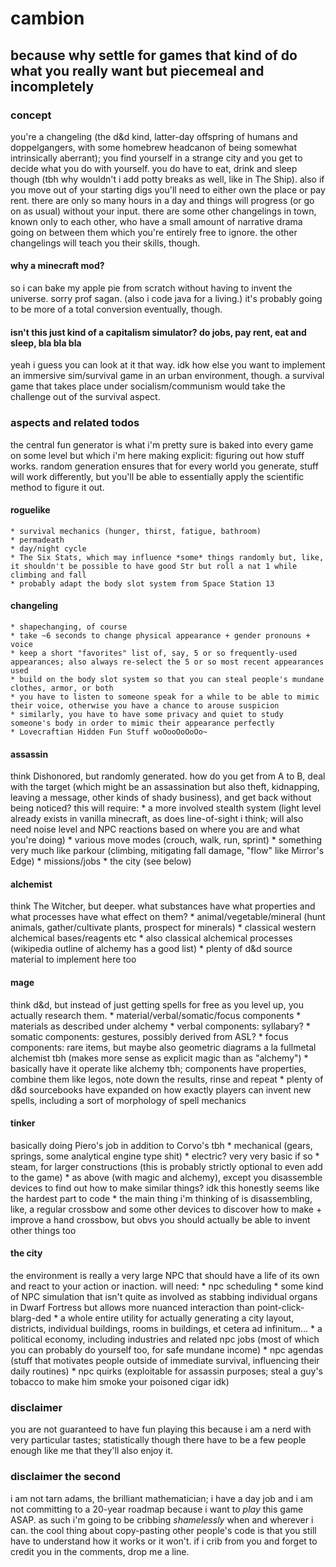 # cambion

## because why settle for games that kind of do what you really want but piecemeal and incompletely

### concept

you're a changeling (the d&amp;d kind, latter-day offspring of humans and doppelgangers, with some homebrew headcanon of being somewhat intrinsically aberrant); you find yourself in a strange city and you get to decide what you do with yourself. you do have to eat, drink and sleep though (tbh why wouldn't i add potty breaks as well, like in The Ship). also if you move out of your starting digs you'll need to either own the place or pay rent. there are only so many hours in a day and things will progress (or go on as usual) without your input. there are some other changelings in town, known only to each other, who have a small amount of narrative drama going on between them which you're entirely free to ignore. the other changelings will teach you their skills, though.

#### why a minecraft mod?

so i can bake my apple pie from scratch without having to invent the universe. sorry prof sagan. (also i code java for a living.) it's probably going to be more of a total conversion eventually, though.

#### isn't this just kind of a capitalism simulator? do jobs, pay rent, eat and sleep, bla bla bla

yeah i guess you can look at it that way. idk how else you want to implement an immersive sim/survival game in an urban environment, though. a survival game that takes place under socialism/communism would take the challenge out of the survival aspect.

### aspects and related todos

the central fun generator is what i'm pretty sure is baked into every game on some level but which i'm here making explicit: figuring out how stuff works. random generation ensures that for every world you generate, stuff will work differently, but you'll be able to essentially apply the scientific method to figure it out.

#### roguelike

	* survival mechanics (hunger, thirst, fatigue, bathroom)
	* permadeath
	* day/night cycle
	* The Six Stats, which may influence *some* things randomly but, like, it shouldn't be possible to have good Str but roll a nat 1 while climbing and fall
	* probably adapt the body slot system from Space Station 13
	
#### changeling 

	* shapechanging, of course
	* take ~6 seconds to change physical appearance + gender pronouns + voice
	* keep a short "favorites" list of, say, 5 or so frequently-used appearances; also always re-select the 5 or so most recent appearances used
	* build on the body slot system so that you can steal people's mundane clothes, armor, or both
	* you have to listen to someone speak for a while to be able to mimic their voice, otherwise you have a chance to arouse suspicion
	* similarly, you have to have some privacy and quiet to study someone's body in order to mimic their appearance perfectly
	* Lovecraftian Hidden Fun Stuff woOooOoOoOo~ 

#### assassin

think Dishonored, but randomly generated. how do you get from A to B, deal with the target (which might be an assassination but also theft, kidnapping, leaving a message, other kinds of shady business), and get back without being noticed? this will require:
	* a more involved stealth system (light level already exists in vanilla minecraft, as does line-of-sight i think; will also need noise level and NPC reactions based on where you are and what you're doing) 
	* various move modes (crouch, walk, run, sprint)
	* something very much like parkour (climbing, mitigating fall damage, "flow" like Mirror's Edge)
	* missions/jobs
	* the city (see below)

#### alchemist

think The Witcher, but deeper. what substances have what properties and what processes have what effect on them?
	* animal/vegetable/mineral (hunt animals, gather/cultivate plants, prospect for minerals)
	* classical western alchemical bases/reagents etc 
	* also classical alchemical processes (wikipedia outline of alchemy has a good list)
	* plenty of d&amp;d source material to implement here too

#### mage

think d&amp;d, but instead of just getting spells for free as you level up, you actually research them.
	* material/verbal/somatic/focus components
	* materials as described under alchemy
	* verbal components: syllabary?
	* somatic components: gestures, possibly derived from ASL?
	* focus components: rare items, but maybe also geometric diagrams a la fullmetal alchemist tbh (makes more sense as explicit magic than as "alchemy")
	* basically have it operate like alchemy tbh; components have properties, combine them like legos, note down the results, rinse and repeat
	* plenty of d&amp;d sourcebooks have expanded on how exactly players can invent new spells, including a sort of morphology of spell mechanics

#### tinker

basically doing Piero's job in addition to Corvo's tbh
	* mechanical (gears, springs, some analytical engine type shit)
	* electric? very very basic if so
	* steam, for larger constructions (this is probably strictly optional to even add to the game) 
	* as above (with magic and alchemy), except you disassemble devices to find out how to make similar things? idk this honestly seems like the hardest part to code
	* the main thing i'm thinking of is disassembling, like, a regular crossbow and some other devices to discover how to make + improve a hand crossbow, but obvs you should actually be able to invent other things too

#### the city

the environment is really a very large NPC that should have a life of its own and react to your action or inaction. will need:
	* npc scheduling
	* some kind of NPC simulation that isn't quite as involved as stabbing individual organs in Dwarf Fortress but allows more nuanced interaction than point-click-blarg-ded
	* a whole entire utility for actually generating a city layout, districts, individual buildings, rooms in buildings, et cetera ad infinitum...
	* a political economy, including industries and related npc jobs (most of which you can probably do yourself too, for safe mundane income)
	* npc agendas (stuff that motivates people outside of immediate survival, influencing their daily routines) 
	* npc quirks (exploitable for assassin purposes; steal a guy's tobacco to make him smoke your poisoned cigar idk)
	
### disclaimer

you are not guaranteed to have fun playing this because i am a nerd with very particular tastes; statistically though there have to be a few people enough like me that they'll also enjoy it.

### disclaimer the second

i am not tarn adams, the brilliant mathematician; i have a day job and i am not committing to a 20-year roadmap because i want to *play* this game ASAP. as such i'm going to be cribbing *shamelessly* when and wherever i can. the cool thing about copy-pasting other people's code is that you still have to understand how it works or it won't. if i crib from you and forget to credit you in the comments, drop me a line.